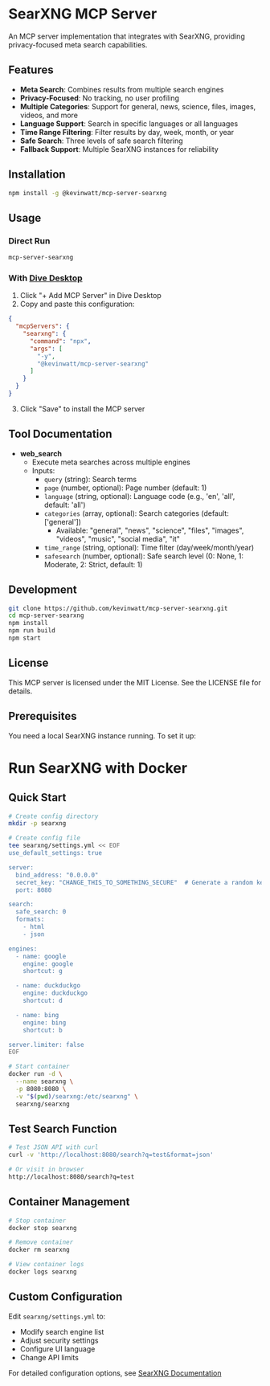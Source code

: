 # SearXNG MCP Server

An MCP server implementation that integrates with SearXNG, providing privacy-focused meta search capabilities.

## Features

- **Meta Search**: Combines results from multiple search engines
- **Privacy-Focused**: No tracking, no user profiling
- **Multiple Categories**: Support for general, news, science, files, images, videos, and more
- **Language Support**: Search in specific languages or all languages
- **Time Range Filtering**: Filter results by day, week, month, or year
- **Safe Search**: Three levels of safe search filtering
- **Fallback Support**: Multiple SearXNG instances for reliability

## Installation

```bash
npm install -g @kevinwatt/mcp-server-searxng
```

## Usage

### Direct Run

```bash
mcp-server-searxng
```

### With [Dive Desktop](https://github.com/OpenAgentPlatform/Dive)

1. Click "+ Add MCP Server" in Dive Desktop
2. Copy and paste this configuration:

```json
{
  "mcpServers": {
    "searxng": {
      "command": "npx",
      "args": [
        "-y",
        "@kevinwatt/mcp-server-searxng"
      ]
    }
  }
}
```

3. Click "Save" to install the MCP server

## Tool Documentation

- **web_search**
  - Execute meta searches across multiple engines
  - Inputs:
    - `query` (string): Search terms
    - `page` (number, optional): Page number (default: 1)
    - `language` (string, optional): Language code (e.g., 'en', 'all', default: 'all')
    - `categories` (array, optional): Search categories (default: ['general'])
      - Available: "general", "news", "science", "files", "images", "videos", "music", "social media", "it"
    - `time_range` (string, optional): Time filter (day/week/month/year)
    - `safesearch` (number, optional): Safe search level (0: None, 1: Moderate, 2: Strict, default: 1)

## Development

```bash
git clone https://github.com/kevinwatt/mcp-server-searxng.git
cd mcp-server-searxng
npm install
npm run build
npm start
```

## License

This MCP server is licensed under the MIT License. See the LICENSE file for details.

## Prerequisites

You need a local SearXNG instance running. To set it up:

# Run SearXNG with Docker

## Quick Start

```bash
# Create config directory
mkdir -p searxng

# Create config file
tee searxng/settings.yml << EOF
use_default_settings: true

server:
  bind_address: "0.0.0.0"
  secret_key: "CHANGE_THIS_TO_SOMETHING_SECURE"  # Generate a random key
  port: 8080

search:
  safe_search: 0
  formats:
    - html
    - json

engines:
  - name: google
    engine: google
    shortcut: g

  - name: duckduckgo
    engine: duckduckgo
    shortcut: d

  - name: bing
    engine: bing
    shortcut: b

server.limiter: false
EOF

# Start container
docker run -d \
  --name searxng \
  -p 8080:8080 \
  -v "$(pwd)/searxng:/etc/searxng" \
  searxng/searxng
```

## Test Search Function

```bash
# Test JSON API with curl
curl -v 'http://localhost:8080/search?q=test&format=json'

# Or visit in browser
http://localhost:8080/search?q=test
```

## Container Management

```bash
# Stop container
docker stop searxng

# Remove container
docker rm searxng

# View container logs
docker logs searxng
```

## Custom Configuration

Edit `searxng/settings.yml` to:
- Modify search engine list
- Adjust security settings
- Configure UI language
- Change API limits

For detailed configuration options, see [SearXNG Documentation](https://docs.searxng.org/)
